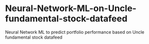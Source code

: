 # Neural-Network-ML-on-Uncle-fundamental-stock-datafeed
Neural Network ML to predict portfolio performance based on Uncle fundamental stock datafeed
